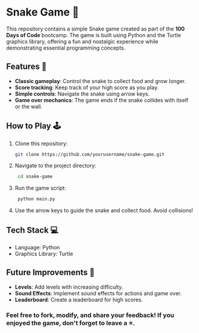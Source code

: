 # Snake Game 🐍

This repository contains a simple Snake game created as part of the **100 Days of Code** bootcamp. The game is built using Python and the Turtle graphics library, offering a fun and nostalgic experience while demonstrating essential programming concepts.

## Features 🌟
- **Classic gameplay**: Control the snake to collect food and grow longer.
- **Score tracking**: Keep track of your high score as you play.
- **Simple controls**: Navigate the snake using arrow keys.
- **Game over mechanics**: The game ends if the snake collides with itself or the wall.

## How to Play 🕹️
1. Clone this repository:
   ```bash
   git clone https://github.com/yourusername/snake-game.git
2. Navigate to the project directory:
   ```bash
    cd snake-game
3. Run the game script:
   ```bash
    python main.py
4. Use the arrow keys to guide the snake and collect food. Avoid collisions!
   <br>
## Tech Stack 💻
- Language: Python
- Graphics Library: Turtle
## Future Improvements 🚀
- **Levels**: Add levels with increasing difficulty.
- **Sound Effects**: Implement sound effects for actions and game over.
- **Leaderboard**: Create a leaderboard for high scores.
### Feel free to fork, modify, and share your feedback! If you enjoyed the game, don't forget to leave a ⭐️.
